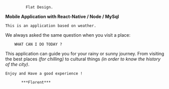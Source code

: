 		     Flat Design.
**Mobile Application with React-Native / Node / MySql**
										
	This is an application based on weather.
	
We always asked the same question when you visit a place:

		WHAT CAN I DO TODAY ?

 This application can guide you for your rainy or sunny journey. 
From visiting the best places *(for chilling)* to cultural things 
    *(in order to know the history of the city)*.

	Enjoy and Have a good experience ! 

		   ***Florent***

